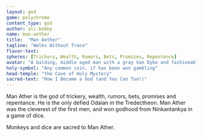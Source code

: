 ```yaml
---
layout: god
game: polychrome
content_type: god
author: ali-bobby
name: man-aether
title:  "Man Aether"
tagline: "Walks Without Trace"
flavor-text:
spheres: [Trickery, Wealth, Rumors, Bets, Promises, Repentence]
avatar: "A balding, middle aged man with a gray Van Dyke and fashionable clothes"
holy-symbol: "Any common coin, if has been won gambling"
head-temple: "the Cave of Holy Mystery"
sacred-text: "How I Became a God (and You Can Too!)"
---
```


Man Ather is the god of trickery, wealth, rumors, bets, promises and repentance. He is the only defied Odaian in the Tredectheon. Man Ather was the cleverest of the first men, and won godhood from Ninkantankya in a game of dice.

Monkeys and dice are sacred to Man Ather.
